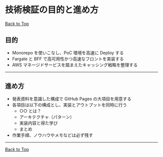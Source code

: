 # 技術検証の目的と進め方

[Back to Top](./index.md)

## 目的

- Monorepo を使いこなし、PoC 環境を高速に Deploy する
- Fargate と BFF で高可用性かつ高速なフロントを実装する
- AWS マネージドサービスを踏まえたキャッシング戦略を整理する

---

## 進め方

- 発表資料を意識した構成で GitHub Pages の大項目を用意する
- 各項目は以下の構成とし、実装とアウトプットを同時に行う
  - ○○ とは？
  - アーキテクチャ（パターン）
  - 実装内容と得た学び
  - まとめ
- 作業手順、ノウハウやメモなどは必ず残す

---

[Back to Top](./index.md)
